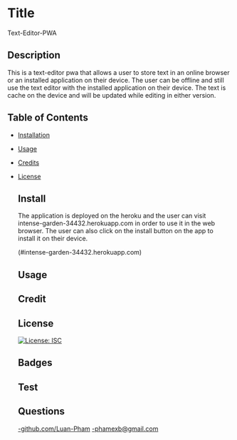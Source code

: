 # Title

Text-Editor-PWA

## Description

This is a text-editor pwa that allows a user to store text in an online browser or an installed application on their device. The user can be offline and still use the text editor with the installed application on their device. The text is cache on the device and will be updated while editing in either version.

## Table of Contents

- [Installation](#install)
- [Usage](#usage)
- [Credits](#contribute)
- [License](#license)

  ## Install

  The application is deployed on the heroku and the user can visit intense-garden-34432.herokuapp.com in order to use it in the web browser. The user can also click on the install button on the app to install it on their device.
  
  (#intense-garden-34432.herokuapp.com)

  ## Usage

  ## Credit

  ## License

  [![License: ISC](https://img.shields.io/badge/License-ISC-blue.svg)](https://opensource.org/licenses/ISC)

  ## Badges

  ## Test

  ## Questions

  [-github.com/Luan-Pham](https://github.com/Luan-Pham)
  -phamexb@gmail.com
